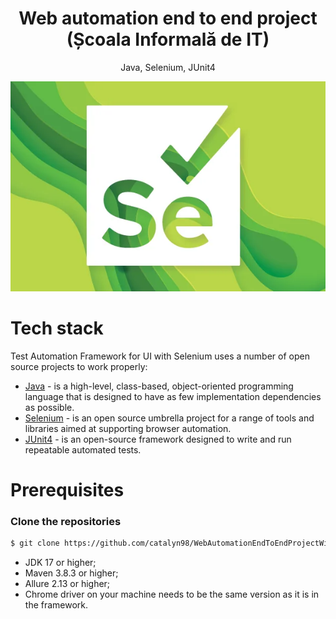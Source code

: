 <h1 align="center">
    Web automation end to end project (Școala Informală de IT)
</h1>
<p align="center">
    Java, Selenium, JUnit4
</p>

<p align="center">
    <img src="https://github.com/catalyn98/WebAutomationEndToEndProjectWithSelenium/blob/main/SeleniumJavaLogo.jpg" />
</p>

# Tech stack
Test Automation Framework for UI with Selenium uses a number of open source projects to work properly:
* [Java](https://www.java.com/en/) - is a high-level, class-based, object-oriented programming language that is designed to have as few implementation dependencies as possible.
* [Selenium](https://www.selenium.dev) - is an open source umbrella project for a range of tools and libraries aimed at supporting browser automation.
* [JUnit4](https://junit.org/junit4/) -  is an open-source framework designed to write and run repeatable automated tests.

# Prerequisites
### Clone the repositories
```sh
$ git clone https://github.com/catalyn98/WebAutomationEndToEndProjectWithSelenium.git
```
* JDK 17 or higher;
* Maven 3.8.3 or higher;
* Allure 2.13 or higher;
* Chrome driver on your machine needs to be the same version as it is in the framework.
